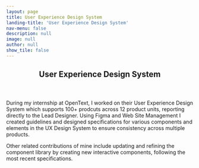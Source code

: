 ```yaml
---
layout: page
title: User Experience Design System
landing-title: 'User Experience Design System'
nav-menu: false
description: null
image: null
author: null
show_tile: false
---
```


<!-- Main -->
<div id="main" class="alt">
	
<!-- One -->
<section id="one">
	<div class="inner">
	     <header class="major">
		<h1>User Experience Design System</h1>
	     </header>		
		
<p>During my internship at OpenText, I worked on their User Experience Design System which supports 100+ prodcuts across 12 product units, reporting directly to the Lead Designer. Using Figma and Web Site Management I created guidelines and designed specifications for various components and elements in the UX Design System to ensure consistency across multiple products.</p>
<p>Other related contributions of mine include updating and refining the component library by creating new interactive components, following the most recent specifications.</p>
<span class="image fit"><img src="{% link assets/images/elements.png %}" alt="" /></span>
<span class="image fit"><img src="{% link assets/images/landing page.png %}" alt="" /></span>
